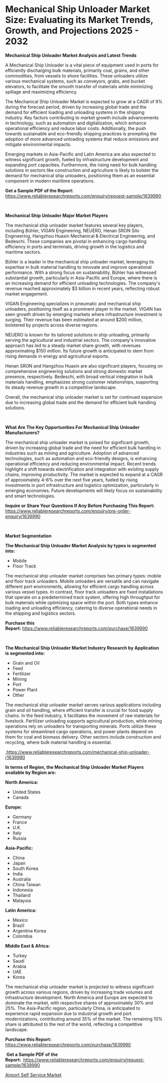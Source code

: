 <p><h1>Mechanical Ship Unloader Market Size: Evaluating its Market Trends, Growth, and Projections 2025 - 2032</h1></p><p><strong>Mechanical Ship Unloader Market Analysis and Latest Trends</strong></p>
<p><p>A Mechanical Ship Unloader is a vital piece of equipment used in ports for efficiently discharging bulk materials, primarily coal, grains, and other commodities, from vessels to shore facilities. These unloaders utilize various mechanical systems, such as conveyors, grabs, and bucket elevators, to facilitate the smooth transfer of materials while minimizing spillage and maximizing efficiency.</p><p>The Mechanical Ship Unloader Market is expected to grow at a CAGR of 9% during the forecast period, driven by increasing global trade and the demand for efficient loading and unloading systems in the shipping industry. Key factors contributing to market growth include advancements in technology, such as automation and digitalization, which enhance operational efficiency and reduce labor costs. Additionally, the push towards sustainable and eco-friendly shipping practices is prompting the adoption of more advanced unloading systems that reduce emissions and mitigate environmental impacts.</p><p>Emerging markets in Asia-Pacific and Latin America are also expected to witness significant growth, fueled by infrastructure development and expanding port capacities. Furthermore, the rising need for bulk handling solutions in sectors like construction and agriculture is likely to bolster the demand for mechanical ship unloaders, positioning them as an essential component in modern maritime operations.</p></p>
<p><strong>Get a Sample PDF of the Report:&nbsp;</strong> <a href="https://www.reliableresearchreports.com/enquiry/request-sample/1639990?utm_campaign=2294&utm_medium=2&utm_source=Github&utm_content=ia&utm_term=23022025&utm_id=mechanical-ship-unloader">https://www.reliableresearchreports.com/enquiry/request-sample/1639990</a></p>
<p>&nbsp;</p>
<p><strong>Mechanical Ship Unloader Major Market Players</strong></p>
<p><p>The mechanical ship unloader market features several key players, including Bühler, VIGAN Engineering, NEUERO, Henan SRON Silo Engineering, Hangzhou Huaxin Mechanical & Electrical Engineering, and Bedeschi. These companies are pivotal in enhancing cargo handling efficiency in ports and terminals, driving growth in the logistics and maritime sectors.</p><p>Bühler is a leader in the mechanical ship unloader market, leveraging its expertise in bulk material handling to innovate and improve operational performance. With a strong focus on sustainability, Bühler has witnessed substantial growth, particularly in Asia-Pacific and Europe, where there is an increasing demand for efficient unloading technologies. The company's revenue reached approximately $3 billion in recent years, reflecting robust market engagement.</p><p>VIGAN Engineering specializes in pneumatic and mechanical ship unloaders, positioning itself as a prominent player in the market. VIGAN has seen growth driven by emerging markets where infrastructure investment is surging. Their revenue has been estimated at around $200 million, bolstered by projects across diverse regions.</p><p>NEUERO is known for its tailored solutions in ship unloading, primarily serving the agricultural and industrial sectors. The company's innovative approach has led to a steady market share growth, with revenues approximating $150 million. Its future growth is anticipated to stem from rising demands in energy and agricultural exports.</p><p>Henan SRON and Hangzhou Huaxin are also significant players, focusing on comprehensive engineering solutions and strong domestic market presence, respectively. Bedeschi, with broad vertical integration in bulk materials handling, emphasizes strong customer relationships, supporting its steady revenue growth in a competitive landscape.</p><p>Overall, the mechanical ship unloader market is set for continued expansion due to increasing global trade and the demand for efficient bulk handling solutions.</p></p>
<p>&nbsp;</p>
<p><strong>What Are The Key Opportunities For Mechanical Ship Unloader Manufacturers?</strong></p>
<p><p>The mechanical ship unloader market is poised for significant growth, driven by increasing global trade and the need for efficient bulk handling in industries such as mining and agriculture. Adoption of advanced technologies, such as automation and eco-friendly designs, is enhancing operational efficiency and reducing environmental impact. Recent trends highlight a shift towards electrification and integration with existing supply chains, improving productivity. The market is expected to expand at a CAGR of approximately 4-6% over the next five years, fueled by rising investments in port infrastructure and logistics optimization, particularly in emerging economies. Future developments will likely focus on sustainability and smart technologies.</p></p>
<p><strong>Inquire or Share Your Questions If Any Before Purchasing This Report:</strong> <a href="https://www.reliableresearchreports.com/enquiry/pre-order-enquiry/1639990?utm_campaign=2294&utm_medium=2&utm_source=Github&utm_content=ia&utm_term=23022025&utm_id=mechanical-ship-unloader">https://www.reliableresearchreports.com/enquiry/pre-order-enquiry/1639990</a></p>
<p>&nbsp;</p>
<p><strong>Market Segmentation</strong></p>
<p><strong>The Mechanical Ship Unloader Market Analysis by types is segmented into:</strong></p>
<p><ul><li>Mobile</li><li>Floor Track</li></ul></p>
<p><p>The mechanical ship unloader market comprises two primary types: mobile and floor track unloaders. Mobile unloaders are versatile and can navigate different port environments, allowing for efficient cargo handling across various vessel types. In contrast, floor track unloaders are fixed installations that operate on a predetermined track system, offering high throughput for bulk materials while optimizing space within the port. Both types enhance loading and unloading efficiency, catering to diverse operational needs in the shipping and logistics sectors.</p></p>
<p><strong>Purchase this Report:&nbsp;</strong><a href="https://www.reliableresearchreports.com/purchase/1639990?utm_campaign=2294&utm_medium=2&utm_source=Github&utm_content=ia&utm_term=23022025&utm_id=mechanical-ship-unloader">https://www.reliableresearchreports.com/purchase/1639990</a></p>
<p>&nbsp;</p>
<p><strong>The Mechanical Ship Unloader Market Industry Research by Application is segmented into:</strong></p>
<p><ul><li>Grain and Oil</li><li>Feed</li><li>Fertilizer</li><li>Mining</li><li>Port</li><li>Power Plant</li><li>Other</li></ul></p>
<p><p>The mechanical ship unloader market serves various applications including grain and oil handling, where efficient transfer is crucial for food supply chains. In the feed industry, it facilitates the movement of raw materials for livestock. Fertilizer unloading supports agricultural production, while mining operations rely on unloaders for transporting minerals. Ports utilize these systems for streamlined cargo operations, and power plants depend on them for coal and biomass delivery. Other sectors include construction and recycling, where bulk material handling is essential.</p></p>
<p><a href="https://www.reliableresearchreports.com/mechanical-ship-unloader-r1639990?utm_campaign=2294&utm_medium=2&utm_source=Github&utm_content=ia&utm_term=23022025&utm_id=mechanical-ship-unloader">&nbsp;https://www.reliableresearchreports.com/mechanical-ship-unloader-r1639990</a></p>
<p><strong>In terms of Region, the Mechanical Ship Unloader Market Players available by Region are:</strong></p>
<p>
    <p> <strong> North America: </strong>
        <ul>
            <li>United States</li>
            <li>Canada</li>
        </ul>
        </p> 
    <p> <strong> Europe: </strong>
        <ul>
            <li>Germany</li>
            <li>France</li>
            <li>U.K.</li>
            <li>Italy</li>
            <li>Russia</li>
        </ul>
        </p> 
    <p> <strong> Asia-Pacific: </strong>
        <ul>
            <li>China</li>
            <li>Japan</li>
            <li>South Korea</li>
            <li>India</li>
            <li>Australia</li>
            <li>China Taiwan</li>
            <li>Indonesia</li>
            <li>Thailand</li>
            <li>Malaysia</li>
        </ul>
        </p> 
    <p> <strong> Latin America: </strong>
        <ul>
            <li>Mexico</li>
            <li>Brazil</li>
            <li>Argentina Korea</li>
            <li>Colombia</li>
        </ul>
        </p> 
    <p> <strong> Middle East & Africa: </strong>
        <ul>
            <li>Turkey</li>
            <li>Saudi</li>
            <li>Arabia</li>
            <li>UAE</li>
            <li>Korea</li>
        </ul>
    </p>
    </p>
<p><p>The mechanical ship unloader market is projected to witness significant growth across various regions, driven by increasing trade volumes and infrastructure development. North America and Europe are expected to dominate the market, with respective shares of approximately 30% and 25%. The Asia-Pacific region, particularly China, is anticipated to experience rapid expansion due to industrial growth and port modernizations, contributing around 35% of the market. The remaining 10% share is attributed to the rest of the world, reflecting a competitive landscape.</p></p>
<p><strong>Purchase this Report: </strong><a href="https://www.reliableresearchreports.com/purchase/1639990?utm_campaign=2294&utm_medium=2&utm_source=Github&utm_content=ia&utm_term=23022025&utm_id=mechanical-ship-unloader">https://www.reliableresearchreports.com/purchase/1639990</a></p>
<p>&nbsp;<strong>Get a Sample PDF of the Report:&nbsp;&nbsp;</strong><a href="https://www.reliableresearchreports.com/enquiry/request-sample/1639990?utm_campaign=2294&utm_medium=2&utm_source=Github&utm_content=ia&utm_term=23022025&utm_id=mechanical-ship-unloader">https://www.reliableresearchreports.com/enquiry/request-sample/1639990</a></p>
<p><strong></strong></p>
<p><p><a href="https://github.com/antonioc6hal/Market-Research-Report-List-1/blob/main/airport-self-service-market.md?utm_campaign=2294&utm_medium=2&utm_source=Github&utm_content=ia&utm_term=23022025&utm_id=mechanical-ship-unloader">Airport Self Service Market</a></p></p>